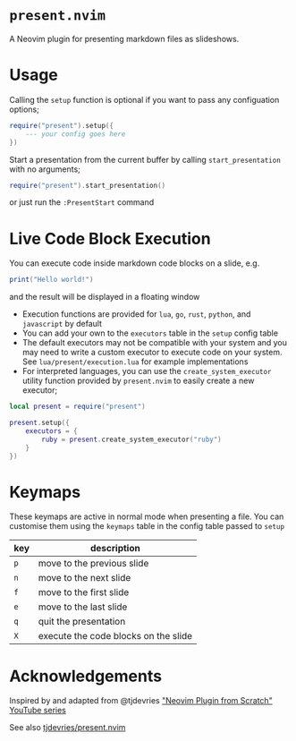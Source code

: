 # `present.nvim`

A Neovim plugin for presenting markdown files as slideshows.

# Usage

Calling the `setup` function is optional if you want to pass any configuation options;

```lua
require("present").setup({
    --- your config goes here
})
```

Start a presentation from the current buffer by calling `start_presentation` with no arguments;

```lua
require("present").start_presentation()
```

or just run the `:PresentStart` command

# Live Code Block Execution

You can execute code inside markdown code blocks on a slide, e.g.

```lua
print("Hello world!")
```

and the result will be displayed in a floating window

- Execution functions are provided for `lua`, `go`, `rust`, `python`, and `javascript` by default
- You can add your own to the `executors` table in the `setup` config table
- The default executors may not be compatible with your system and you may need to write a custom executor to execute code on your system. See `lua/present/execution.lua` for example implementations
- For interpreted languages, you can use the `create_system_executor` utility function provided by `present.nvim` to easily create a new executor;

```lua
local present = require("present")

present.setup({
    executors = {
        ruby = present.create_system_executor("ruby")
    }
})
```

# Keymaps

These keymaps are active in normal mode when presenting a file. You can customise them using the `keymaps` table in the config table passed to `setup`

| key | description                          |
| --- | ------------------------------------ |
| `p` | move to the previous slide           |
| `n` | move to the next slide               |
| `f` | move to the first slide              |
| `e` | move to the last slide               |
| `q` | quit the presentation                |
| `X` | execute the code blocks on the slide |

# Acknowledgements

Inspired by and adapted from @tjdevries ["Neovim Plugin from Scratch" YouTube series](https://www.youtube.com/watch?v=VGid4aN25iI&list=PLep05UYkc6wTyBe7kPjQFWVXTlhKeQejM&index=18)

See also [tjdevries/present.nvim](https://github.com/tjdevries/present.nvim)
